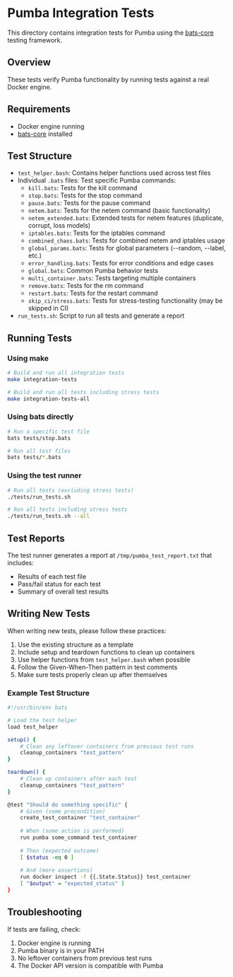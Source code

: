 # Pumba Integration Tests

This directory contains integration tests for Pumba using the [bats-core](https://github.com/bats-core/bats-core) testing framework.

## Overview

These tests verify Pumba functionality by running tests against a real Docker engine.

## Requirements

- Docker engine running
- [bats-core](https://github.com/bats-core/bats-core) installed

## Test Structure

- `test_helper.bash`: Contains helper functions used across test files
- Individual `.bats` files: Test specific Pumba commands:
  - `kill.bats`: Tests for the kill command
  - `stop.bats`: Tests for the stop command
  - `pause.bats`: Tests for the pause command
  - `netem.bats`: Tests for the netem command (basic functionality)
  - `netem_extended.bats`: Extended tests for netem features (duplicate, corrupt, loss models)
  - `iptables.bats`: Tests for the iptables command
  - `combined_chaos.bats`: Tests for combined netem and iptables usage
  - `global_params.bats`: Tests for global parameters (--random, --label, etc.)
  - `error_handling.bats`: Tests for error conditions and edge cases
  - `global.bats`: Common Pumba behavior tests
  - `multi_container.bats`: Tests targeting multiple containers
  - `remove.bats`: Tests for the rm command
  - `restart.bats`: Tests for the restart command
  - `skip_ci/stress.bats`: Tests for stress-testing functionality (may be skipped in CI)
- `run_tests.sh`: Script to run all tests and generate a report

## Running Tests

### Using make

```bash
# Build and run all integration tests
make integration-tests

# Build and run all tests including stress tests
make integration-tests-all
```

### Using bats directly

```bash
# Run a specific test file
bats tests/stop.bats

# Run all test files
bats tests/*.bats
```

### Using the test runner

```bash
# Run all tests (excluding stress tests)
./tests/run_tests.sh

# Run all tests including stress tests
./tests/run_tests.sh --all
```

## Test Reports

The test runner generates a report at `/tmp/pumba_test_report.txt` that includes:
- Results of each test file
- Pass/fail status for each test
- Summary of overall test results

## Writing New Tests

When writing new tests, please follow these practices:

1. Use the existing structure as a template
2. Include setup and teardown functions to clean up containers
3. Use helper functions from `test_helper.bash` when possible
4. Follow the Given-When-Then pattern in test comments
5. Make sure tests properly clean up after themselves

### Example Test Structure

```bash
#!/usr/bin/env bats

# Load the test helper
load test_helper

setup() {
    # Clean any leftover containers from previous test runs
    cleanup_containers "test_pattern"
}

teardown() {
    # Clean up containers after each test
    cleanup_containers "test_pattern"
}

@test "Should do something specific" {
    # Given (some precondition)
    create_test_container "test_container"
    
    # When (some action is performed)
    run pumba some_command test_container
    
    # Then (expected outcome)
    [ $status -eq 0 ]
    
    # And (more assertions)
    run docker inspect -f {{.State.Status}} test_container
    [ "$output" = "expected_status" ]
}
```

## Troubleshooting

If tests are failing, check:

1. Docker engine is running
2. Pumba binary is in your PATH
3. No leftover containers from previous test runs
4. The Docker API version is compatible with Pumba